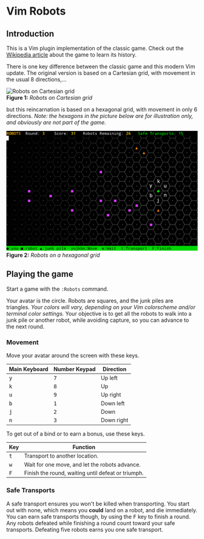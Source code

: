 # Vim Robots

## Introduction
This is a Vim plugin implementation of the classic game. Check out the [Wikipedia article](https://en.wikipedia.org/wiki/Chase_(video_game)) about the game to learn its history.

There is one key difference between the classic game and this modern Vim update. The original version is based on a Cartesian grid, with movement in the usual 8 directions,...

![Robots on Cartesian grid](https://upload.wikimedia.org/wikipedia/commons/b/bf/Robots_text_screenshot.png)
<br/>**Figure 1:** *Robots on Cartesian grid*

but this reincarnation is based on a hexagonal grid, with movement in only 6 directions. *Note: the hexagons in the picture below are for illustration only, and obviously are not part of the game.*

![Robots on a hexagonal grid](https://github.com/PhilRunninger/vim-robots/raw/master/HexRobots.png)
<br/>**Figure 2:** *Robots on a hexagonal grid*

## Playing the game

Start a game with the `:Robots` command.

Your avatar is the circle. Robots are squares, and the junk piles are triangles. *Your colors will vary, depending on your Vim colorscheme and/or terminal color settings.* Your objective is to get all the robots to walk into a junk pile or another robot, while avoiding capture, so you can advance to the next round.

### Movement
Move your avatar around the screen with these keys.

Main Keyboard | Number Keypad | Direction
---|---|---
<kbd>y</kbd> | <kbd>7</kbd> | Up left
<kbd>k</kbd> | <kbd>8</kbd> | Up
<kbd>u</kbd> | <kbd>9</kbd> | Up right
<kbd>b</kbd> | <kbd>1</kbd> | Down left
<kbd>j</kbd> | <kbd>2</kbd> | Down
<kbd>n</kbd> | <kbd>3</kbd> | Down right

To get out of a bind or to earn a bonus, use these keys.

Key | Function
---|---
<kbd>t</kbd> | Transport to another location.
<kbd>w</kbd> | Wait for one move, and let the robots advance.
<kbd>F</kbd> | Finish the round, waiting until defeat or triumph.

### Safe Transports
A safe transport ensures you won't be killed when transporting. You start out with none, which means you **could** land on a robot, and die immediately. You can earn safe transports though, by using the <kbd>F</kbd> key to finish a round. Any robots defeated while finishing a round count toward your safe transports. Defeating five robots earns you one safe transport.
